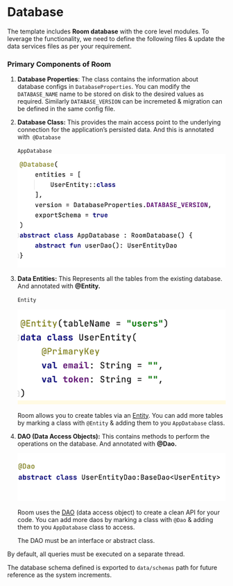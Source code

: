 # Database



The template includes **Room database** with the core level modules. To leverage the
functionality, we need to define the following files & update the data services files as per your requirement.

### **Primary Components of Room**

1. **Database Properties**: The class contains the information about database configs in `DatabaseProperties`. You can modify the `DATABASE_NAME` name to be stored on disk to the desired values as required.
   Similarly `DATABASE_VERSION` can be incremeted & migration can be defined in the same config file.

2. **Database Class:** This provides the main access point to the underlying connection for the application’s persisted data. And this is annotated with` @Database`

   `AppDatabase` 
   ![image-20220110203508034](./assets/database/app-database.png)

3. **Data Entities:** This Represents all the tables from the existing database. And annotated with **@Entity.**

   `Entity`

   ![image-20220110204554592](./assets/database/database-entity.png)


   Room allows you to create tables via an [Entity](https://developer.android.com/training/data-storage/room/defining-data.html).   You can add more tables by marking a class with `@Entity` & adding them to you `AppDatabase` class.

3. **DAO (Data Access Objects):** This contains methods to perform the operations on the database. And annotated with **@Dao.**

   ![image-20220110204716736](./assets/database/database-dao.png)
   
   Room uses the [DAO](https://developer.android.com/training/data-storage/room/accessing-data.html) (data access object) to create a clean API for your code.  You can add more daos by marking a class with `@Dao` & adding them to you `AppDatabase` class to access.
   
   The DAO must be an interface or abstract class.

By default, all queries must be executed on a separate thread.

The database schema defined is exported to `data/schemas` path for future reference as the system increments.
